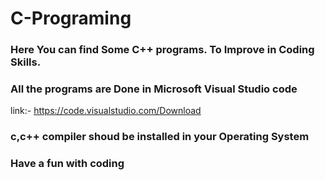# C-Programing

### Here You can find Some C++ programs. To Improve in Coding Skills.
### All the programs are Done in Microsoft Visual Studio code
link:- https://code.visualstudio.com/Download

### c,c++ compiler shoud be installed in your Operating System 
### Have a fun with coding


